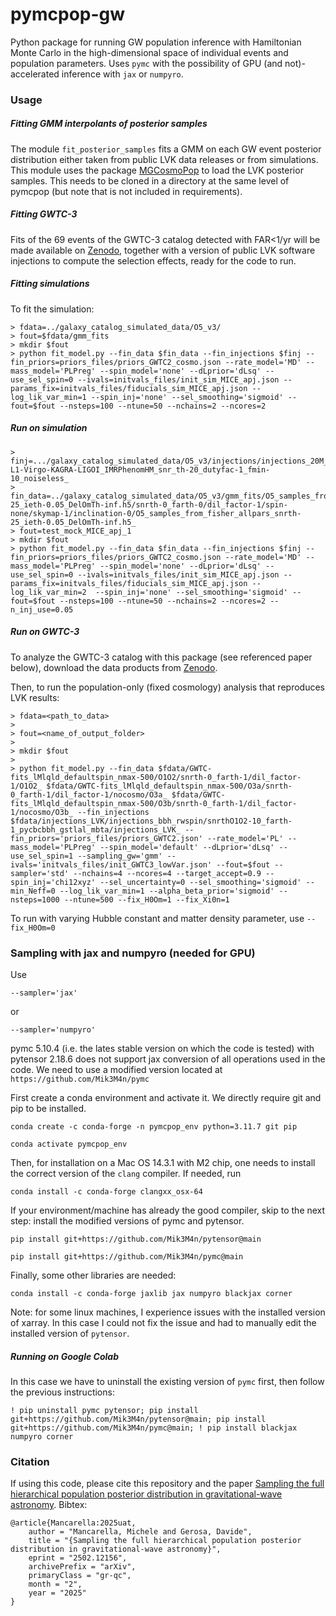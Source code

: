 # pymcpop-gw


Python package for running GW population inference with Hamiltonian Monte Carlo in the high-dimensional space of individual events and population parameters. Uses ```pymc``` with the possibility of GPU (and not)-accelerated inference with ```jax``` or ```numpyro```.



### Usage

##### Fitting GMM interpolants of posterior samples

The module ```fit_posterior_samples``` fits a GMM on each GW event posterior distribution either taken from public LVK data releases or from simulations. 
This module uses the package [MGCosmoPop](https://github.com/CosmoStatGW/MGCosmoPop) to load the LVK posterior samples. This needs to be cloned in a directory at the same level of pymcpop (but note that is not included in requirements). 

##### Fitting GWTC-3

Fits of the 69 events of the GWTC-3 catalog detected with FAR<1/yr will be made available on [Zenodo](https://zenodo.org/records/14826108), together with a version of public LVK software injections to compute the selection effects, ready for the code to run.

##### Fitting simulations

To fit the simulation:

```
> fdata=../galaxy_catalog_simulated_data/O5_v3/
> fout=$fdata/gmm_fits
> mkdir $fout
> python fit_model.py --fin_data $fin_data --fin_injections $finj --fin_priors=priors_files/priors_GWTC2_cosmo.json --rate_model='MD' --mass_model='PLPreg' --spin_model='none' --dLprior='dLsq' --use_sel_spin=0 --ivals=initvals_files/init_sim_MICE_apj.json --params_fix=initvals_files/fiducials_sim_MICE_apj.json --log_lik_var_min=1 --spin_inj='none' --sel_smoothing='sigmoid' --fout=$fout --nsteps=100 --ntune=50 --nchains=2 --ncores=2
```

##### Run on simulation

```
> finj=.../galaxy_catalog_simulated_data/O5_v3/injections/injections_20M_sources_PLP_v9s2_H1-L1-Virgo-KAGRA-LIGOI_IMRPhenomHM_snr_th-20_dutyfac-1_fmin-10_noiseless_
> fin_data=../galaxy_catalog_simulated_data/O5_v3/gmm_fits/O5_samples_from_fisher_allpars_snrth-25_ieth-0.05_DelOmTh-inf.h5/snrth-0_farth-0/dil_factor-1/spin-none/skymap-1/inclination-0/O5_samples_from_fisher_allpars_snrth-25_ieth-0.05_DelOmTh-inf.h5_
> fout=test_mock_MICE_apj_1
> mkdir $fout
> python fit_model.py --fin_data $fin_data --fin_injections $finj --fin_priors=priors_files/priors_GWTC2_cosmo.json --rate_model='MD' --mass_model='PLPreg' --spin_model='none' --dLprior='dLsq' --use_sel_spin=0 --ivals=initvals_files/init_sim_MICE_apj.json --params_fix=initvals_files/fiducials_sim_MICE_apj.json --log_lik_var_min=2  --spin_inj='none' --sel_smoothing='sigmoid' --fout=$fout --nsteps=100 --ntune=50 --nchains=2 --ncores=2 --n_inj_use=0.05

```

##### Run on GWTC-3

To analyze the GWTC-3 catalog with this package (see referenced paper below), download the data products from [Zenodo](https://zenodo.org/records/14826108). 

Then, to run the population-only (fixed cosmology) analysis that reproduces LVK results:

```
> fdata=<path_to_data>
> 
> fout=<name_of_output_folder>
>
> mkdir $fout
>
> python fit_model.py --fin_data $fdata/GWTC-fits_lMlqld_defaultspin_nmax-500/O1O2/snrth-0_farth-1/dil_factor-1/O1O2_ $fdata/GWTC-fits_lMlqld_defaultspin_nmax-500/O3a/snrth-0_farth-1/dil_factor-1/nocosmo/O3a_ $fdata/GWTC-fits_lMlqld_defaultspin_nmax-500/O3b/snrth-0_farth-1/dil_factor-1/nocosmo/O3b_ --fin_injections $fdata/injections_LVK/injections_bbh_rwspin/snrthO1O2-10_farth-1_pycbcbbh_gstlal_mbta/injections_LVK_ --fin_priors='priors_files/priors_GWTC2.json' --rate_model='PL' --mass_model='PLPreg' --spin_model='default' --dLprior='dLsq' --use_sel_spin=1 --sampling_gw='gmm' --ivals='initvals_files/init_GWTC3_lowVar.json' --fout=$fout --sampler='std' --nchains=4 --ncores=4 --target_accept=0.9 --spin_inj='chi12xyz' --sel_uncertainty=0 --sel_smoothing='sigmoid' --min_Neff=0 --log_lik_var_min=1 --alpha_beta_prior='sigmoid' --nsteps=1000 --ntune=500 --fix_H0Om=1 --fix_Xi0n=1
```

To run with varying Hubble constant and matter density parameter, use ```--fix_H0Om=0```


### Sampling with jax and numpyro (needed for GPU)


Use

```
--sampler='jax'
```

or 

```
--sampler='numpyro'
```


pymc 5.10.4 (i.e. the lates stable version on which the code is tested) with pytensor 2.18.6 does not support jax conversion of all operations used in the code. We need to use a modified version located at ```https://github.com/Mik3M4n/pymc```

First create a conda environment and activate it. We directly require git and pip to be installed.

```
conda create -c conda-forge -n pymcpop_env python=3.11.7 git pip 

conda activate pymcpop_env
```

Then, for installation on a Mac OS 14.3.1 with M2 chip, one needs to install the correct version of the ```clang``` compiler. If needed, run 
 ```
 conda install -c conda-forge clangxx_osx-64
```

If your environment/machine has already the good compiler, skip to the next step: install the modified versions of pymc and pytensor. 


```
pip install git+https://github.com/Mik3M4n/pytensor@main

pip install git+https://github.com/Mik3M4n/pymc@main
```

Finally, some other libraries are needed:

```
conda install -c conda-forge jaxlib jax numpyro blackjax corner
```

Note: for some linux machines, I experience issues with the installed version of xarray. In this case I could not fix the issue and had to manually edit the installed version of ```pytensor```.


##### Running on Google Colab

In this case we have to uninstall the existing version of ```pymc``` first, then follow the previous instructions:

```
! pip uninstall pymc pytensor; pip install git+https://github.com/Mik3M4n/pytensor@main; pip install git+https://github.com/Mik3M4n/pymc@main; ! pip install blackjax numpyro corner
```

### Citation

If using this code, please cite this repository and the paper [Sampling the full hierarchical population posterior distribution in gravitational-wave astronomy](<https://arxiv.org/abs/2502.12156>). Bibtex:

```
@article{Mancarella:2025uat,
    author = "Mancarella, Michele and Gerosa, Davide",
    title = "{Sampling the full hierarchical population posterior distribution in gravitational-wave astronomy}",
    eprint = "2502.12156",
    archivePrefix = "arXiv",
    primaryClass = "gr-qc",
    month = "2",
    year = "2025"
}
```